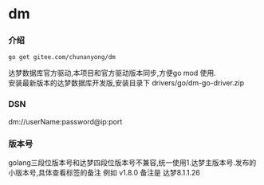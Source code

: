 # dm

### 介绍
``` 
go get gitee.com/chunanyong/dm 
```  
达梦数据库官方驱动,本项目和官方驱动版本同步,方便go mod 使用.  
安装最新版本的达梦数据库开发版,安装目录下 drivers/go/dm-go-driver.zip  

### DSN  
dm://userName:password@ip:port  

### 版本号  
golang三段位版本号和达梦四段位版本号不兼容,统一使用1.达梦主版本号.发布的小版本号,具体查看标签的备注
例如 v1.8.0 备注是 达梦8.1.1.26




